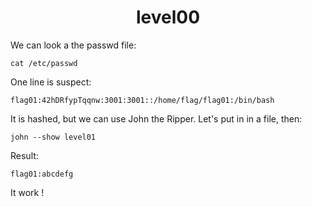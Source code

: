 <h1 align="center"> level00 </h1>

We can look a the passwd file:
```shell
cat /etc/passwd
```

One line is suspect:
```
flag01:42hDRfypTqqnw:3001:3001::/home/flag/flag01:/bin/bash
```
It is hashed, but we can use John the Ripper. Let's put in in a file, then:
```shell
john --show level01
```

Result:
```
flag01:abcdefg
```

It work !
